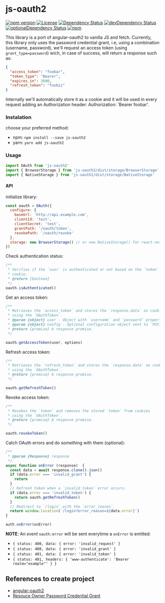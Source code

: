 js-oauth2
=========

[![npm version](https://badge.fury.io/js/js-oauth2.svg)](http://badge.fury.io/js/js-oauth2)
[![License](https://img.shields.io/npm/l/js-oauth2.svg)](https://www.npmjs.com/package/js-oauth2) 
[![Dependency Status](https://david-dm.org/brunocarvalhodearaujo/js-oauth2.svg?style=flat-square)](https://david-dm.org/brunocarvalhodearaujo/js-oauth2)
[![devDependency Status](https://david-dm.org/brunocarvalhodearaujo/js-oauth2/dev-status.svg?style=flat-square)](https://david-dm.org/brunocarvalhodearaujo/js-oauth2#info=devDependencies)
[![optionalDependency Status](https://david-dm.org/brunocarvalhodearaujo/js-oauth2/optional-status.svg?style=flat-square)](https://david-dm.org/brunocarvalhodearaujo/js-oauth2#info=optionalDependencies)
[![npm](https://img.shields.io/npm/dt/js-oauth2.svg)]()

This library is a port of angular-oauth2 to vanilla JS and fetch. Currently, this library only uses the password
credential grant, i.e, using a combination (username, password), we'll request an access
token (using `grant_type=password`) wich, in case of success, will return a response such as:

````json
{
  "access_token": "foobar",
  "token_type": "Bearer",
  "expires_in": 3600,
  "refresh_token": "foobiz"
}
````

Internally we'll automatically store it as a cookie and it will be used in every request adding an
Authorization header: Authorization: 'Bearer foobar'.


### Instalation

choose your preferred method:

  - npm: `npm install --save js-oauth2`
  - yarn: `yarn add js-oauth2`


### Usage

````js
import OAuth from 'js-oauth2'
import { BrowserStorage } from 'js-oauth2/dist/storage/BrowserStorage'
import { NativeStorage } from 'js-oauth2/dist/storage/NativeStorage'
````

#### API

initialize library:

```js
const oauth = OAuth({
  configure: {
    baseUrl: 'http://api.example.com',
    clientId: 'test',
    clientSecret: 'test',
    grantPath: '/oauth/token',
    revokePath: '/oauth/revoke'
  },
  storage: new BrowserStorage() // or new NativeStorage() for react-native
})

```
Check authentication status:

```js
/**
 * Verifies if the `user` is authenticated or not based on the `token`
 * cookie.
 * @return {boolean}
 */
oauth.isAuthenticated()
```

Get an access token:

```js
/**
 * Retrieves the `access_token` and stores the `response.data` on cookies
 * using the `OAuthToken`.
 * @param {object} user - Object with `username` and `password` properties.
 * @param {object} config - Optional configuration object sent to `POST`.
 * @return {promise} A response promise.
 */

oauth.getAccessToken(user, options)
```

Refresh access token:

```js
/**
 * Retrieves the `refresh_token` and stores the `response.data` on cookies
 * using the `OAuthToken`.
 * @return {promise} A response promise.
 */

oauth.getRefreshToken()
```

Revoke access token:

```js
/**
 * Revokes the `token` and removes the stored `token` from cookies
 * using the `OAuthToken`.
 * @return {promise} A response promise.
 */

oauth.revokeToken()
```

Catch OAuth errors and do something with them (optional):

````js
/**
 * @param {Response} response
 */
async function onError (response)  {
  const data = await response.clone().json()
  if (data.error === 'invalid_grant') {
    return
  }
  // Refresh token when a `invalid_token` error occurs.
  if (data.error === 'invalid_token') {
    return oauth.getRefreshToken()
  }
  // Redirect to `/login` with the `error_reason`.
  return window.location(`/login?error_reason=${data.error}`)
}

auth.onError(onError)
````

**NOTE**: An *event* `oauth:error` will be sent everytime a `onError` is emitted:

* `{ status: 400, data: { error: 'invalid_request' }`
* `{ status: 400, data: { error: 'invalid_grant' }`
* `{ status: 401, data: { error: 'invalid_token' }`
* `{ status: 401, headers: { 'www-authenticate': 'Bearer realm="example"' } }`


## References to create project
  - [angular-oauth2](https://www.npmjs.com/package/angular-oauth2)
  - [Resouce Owner Password Credential Grant](https://tools.ietf.org/html/rfc6749#section-4.3)
